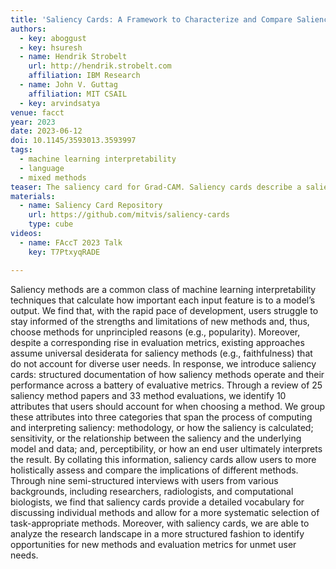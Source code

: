 ```yaml
---
title: 'Saliency Cards: A Framework to Characterize and Compare Saliency Methods'
authors:
  - key: aboggust
  - key: hsuresh
  - name: Hendrik Strobelt
    url: http://hendrik.strobelt.com
    affiliation: IBM Research
  - name: John V. Guttag
    affiliation: MIT CSAIL
  - key: arvindsatya
venue: facct
year: 2023
date: 2023-06-12
doi: 10.1145/3593013.3593997
tags:
  - machine learning interpretability
  - language
  - mixed methods
teaser: The saliency card for Grad-CAM. Saliency cards describe a saliency method's methodology (how the saliency is computed), sensitivity (its relationship with the model and inputs), and perceptibility (how it is interpreted by a human). 
materials:
  - name: Saliency Card Repository
    url: https://github.com/mitvis/saliency-cards
    type: cube
videos:
  - name: FAccT 2023 Talk
    key: T7PtxyqRADE

---
```

Saliency methods are a common class of machine learning interpretability techniques that calculate how important each input feature is to a model’s output. We find that, with the rapid pace of development, users struggle to stay informed of the strengths and limitations of new methods and, thus, choose methods for unprincipled reasons (e.g., popularity). Moreover, despite a corresponding rise in evaluation metrics, existing approaches assume universal desiderata for saliency methods (e.g., faithfulness) that do not account for diverse user needs. In response, we introduce saliency cards: structured documentation of how saliency methods operate and their performance across a battery of evaluative metrics. Through a review of 25 saliency method papers and 33 method evaluations, we identify 10 attributes that users should account for when choosing a method. We group these attributes into three categories that span the process of computing and interpreting saliency: methodology, or how the saliency is calculated; sensitivity, or the relationship between the saliency and the underlying model and data; and, perceptibility, or how an end user ultimately interprets the result. By collating this information, saliency cards allow users to more holistically assess and compare the implications of different methods. Through nine semi-structured interviews with users from various backgrounds, including researchers, radiologists, and computational biologists, we find that saliency cards provide a detailed vocabulary for discussing individual methods and allow for a more systematic selection of task-appropriate methods. Moreover, with saliency cards, we are able to analyze the research landscape in a more structured fashion to identify opportunities for new methods and evaluation metrics for unmet user needs.
